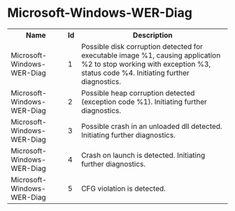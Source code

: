 # Microsoft-Windows-WER-Diag

<table>
<colgroup><col/><col/><col/></colgroup>
<tr><th>Name</th><th>Id</th><th>Description</th></tr>
<tr><td>Microsoft-Windows-WER-Diag</td><td>1</td><td>Possible disk corruption detected for executable image %1, causing application %2 to stop working with exception %3, status code %4. Initiating further diagnostics.</td></tr>
<tr><td>Microsoft-Windows-WER-Diag</td><td>2</td><td>Possible heap corruption detected (exception code %1). Initiating further diagnostics.</td></tr>
<tr><td>Microsoft-Windows-WER-Diag</td><td>3</td><td>Possible crash in an unloaded dll detected. Initiating further diagnostics.</td></tr>
<tr><td>Microsoft-Windows-WER-Diag</td><td>4</td><td>Crash on launch is detected. Initiating further diagnostics.</td></tr>
<tr><td>Microsoft-Windows-WER-Diag</td><td>5</td><td>CFG violation is detected.</td></tr>
</table>
